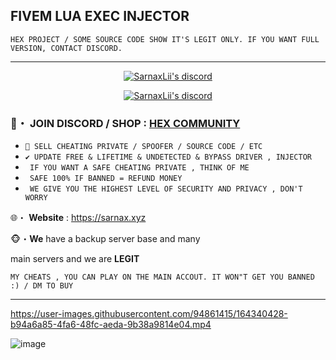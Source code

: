 ## FIVEM LUA EXEC INJECTOR 
```sh-session
HEX PROJECT / SOME SOURCE CODE SHOW IT'S LEGIT ONLY. IF YOU WANT FULL VERSION, CONTACT DISCORD.
```

***
  <p align="center">
    <a href="https://discord.com/users/943374631644045363">
        <img title="Sarnax discord" alt="SarnaxLii's discord" src="https://discord.c99.nl/widget/theme-3/943374631644045363.png"/>
    </a>
</p>



<p align="center">
    <a href="https://discord.gg/S2NxQRvsvn">
        <img title="Sarnax discord" alt="SarnaxLii's discord" src="https://discordapp.com/api/guilds/928580076633739274/widget.png?style=banner2"/>
    </a>
</p>

### 📌・   JOIN DISCORD / SHOP : [HEX COMMUNITY](https://discord.gg/S2NxQRvsvn) 



* `👋 SELL CHEATING PRIVATE / SPOOFER / SOURCE CODE / ETC `
* `✔️ UPDATE FREE & LIFETIME & UNDETECTED & BYPASS DRIVER , INJECTOR `
* ` IF YOU WANT A SAFE CHEATING PRIVATE , THINK OF ME`
* ` SAFE 100% IF BANNED = REFUND MONEY`
* ` WE GIVE YOU THE HIGHEST LEVEL OF SECURITY AND PRIVACY , DON'T WORRY`

🌐・ **Website** : https://sarnax.xyz

🐵・**We** have a backup server base and many

main servers and we are **LEGIT**

 ```sh-session
MY CHEATS , YOU CAN PLAY ON THE MAIN ACCOUT. IT WON"T GET YOU BANNED :) / DM TO BUY 
```        
***


https://user-images.githubusercontent.com/94861415/164340428-b94a6a85-4fa6-48fc-aeda-9b38a9814e04.mp4







![image](https://user-images.githubusercontent.com/94861415/162817483-0d2d076b-8c93-4968-a8b4-7bc93be29e5f.png)

